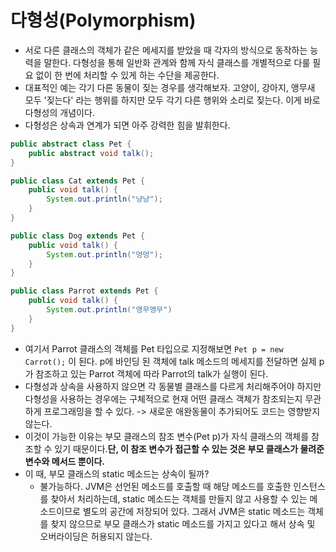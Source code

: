# 다형성(Polymorphism)

- 서로 다른 클래스의 객체가 같은 메세지를 받았을 때 각자의 방식으로 동작하는 능력을 말한다. 다형성을 통해 일반화 관계와 함께 자식 클래스를 개별적으로 다룰 필요 없이 한 번에 처리할 수 있게 하는 수단을 제공한다.
- 대표적인 예는 각기 다른 동물이 짖는 경우를 생각해보자. 고양이, 강아지, 앵무새 모두 '짖는다' 라는 행위를 하지만 모두 각기 다른 행위와 소리로 짖는다. 이게 바로 다형성의 개념이다.
- 다형성은 상속과 연계가 되면 아주 강력한 힘을 발휘한다. 

```java
public abstract class Pet {
    public abstract void talk();
}

public class Cat extends Pet {
    public void talk() {
        System.out.println("냥냥");
    }
}

public class Dog extends Pet {
    public void talk() {
        System.out.println("멍멍");
    }
}

public class Parrot extends Pet {
    public void talk() {
        System.out.println("앵무앵무")
    }
}
```

- 여기서 Parrot 클래스의 객체를 Pet 타입으로 지정해보면 ```Pet p = new Carrot();``` 이 된다. p에 바인딩 된 객체에 talk 메소드의 메세지를 전달하면 실제 p가 참조하고 있는 Parrot 객체에 따라 Parrot의 talk가 실행이 된다. 
- 다형성과 상속을 사용하지 않으면 각 동물별 클래스를 다르게 처리해주어야 하지만 다형성을 사용하는 경우에는 구체적으로 현재 어떤 클래스 객체가 참조되는지 무관하게 프로그래밍을 할 수 있다. -> 새로운 애완동물이 추가되어도 코드는 영향받지 않는다. 
- 이것이 가능한 이유는 부모 클래스의 참조 변수(Pet p)가 자식 클래스의 객체를 참조할 수 있기 때문이다.**단, 이 참조 변수가 접근할 수 있는 것은 부모 클래스가 물려준 변수와 메서드 뿐이다.**
- 이 때, 부모 클래스의 static 메소드는 상속이 될까? 
	- 불가능하다. JVM은 선언된 메소드를 호출할 때 해당 메소드를 호출한 인스턴스를 찾아서 처리하는데, static 메소드는 객체를 만들지 않고 사용할 수 있는 메소드이므로 별도의 공간에 저장되어 있다. 그래서 JVM은 static 메소드는 객체를 찾지 않으므로 부모 클래스가 static 메소드를 가지고 있다고 해서 상속 및 오버라이딩은 허용되지 않는다.
